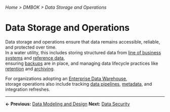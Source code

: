 *Home > DMBOK > Data Storage and Operations*

# Data Storage and Operations

Data storage and operations ensure that data remains accessible, reliable, and protected over time.  
In a water utility, this includes storing structured data from [line of business systems](../glossary.md#line-of-business-system) and [reference data](../glossary.md#reference-data),  
ensuring [backups](../glossary.md#archiving) are in place, and managing data lifecycle practices like [retention](../glossary.md#data-retention-policy) and [archiving](../glossary.md#archiving).

For organizations adopting an [Enterprise Data Warehouse](../glossary.md#data-warehouse-edw),  
storage operations also include tracking [data pipelines](../glossary.md#data-pipeline), [metadata](../glossary.md#metadata), and integration refreshes.


---

**← Previous:** [Data Modeling and Design](../03_modeling/index.md)
**Next:** [Data Security](../05_security/index.md)
